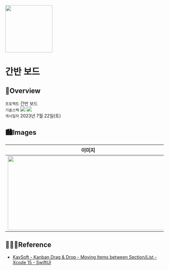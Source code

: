 <img src="https://user-images.githubusercontent.com/21079970/211797254-babc20dc-10c1-4edd-8ce2-56b1e6ee497c.png" align="center" width="150" height="150">

# 간반 보드
## 🍎Overview
`프로젝트` 간반 보드 <br>
`기술스택` <img src="https://img.shields.io/badge/Swift-F05138?style=flat-square&logo=Swift&logoColor=white"/> <img src="https://img.shields.io/badge/Xcode-147EFB?style=flat-square&logo=Xcode&logoColor=white"/> <br>
`게시일자` 2023년 7월 22일(토) <br>

## 🏙️Images

| 이미지 |
| :--: |
| <img src="https://github.com/rlarjsdn3/kanban-drag-drop-list-swiftui-toy-project/assets/21079970/d0fac1fc-fab8-4e5a-8795-9941c92551ed" align="center" width="511" height="235"> |
 
## 👩🏻‍💻Reference

* [KavSoft - Kanban Drag & Drop - Moving Items between Section/List - Xcode 15 - SwiftUI](https://www.youtube.com/watch?v=iDnrraNom0o&t=0s)
